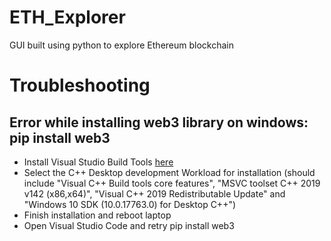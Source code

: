 # ETH_Explorer
GUI built using python to explore Ethereum blockchain

# Troubleshooting

## Error while installing web3 library on windows: pip install web3

- Install Visual Studio Build Tools [here](https://visualstudio.microsoft.com/visual-cpp-build-tools/)
- Select the C++ Desktop development Workload for installation (should include "Visual C++ Build tools core features", "MSVC toolset C++ 2019 v142 (x86,x64)", "Visual C++ 2019 Redistributable Update" and "Windows 10 SDK (10.0.17763.0) for Desktop C++")
- Finish installation and reboot laptop
- Open Visual Studio Code and retry pip install web3

